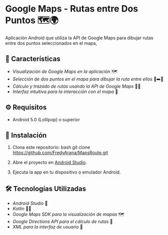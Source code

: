 # Google Maps - Rutas entre Dos Puntos 🗺️🌍

Aplicación Android que utiliza la API de Google Maps para dibujar rutas entre dos puntos seleccionados en el mapa,

## 🚀 Características

- *Visualización de Google Maps en la aplicación* 🗺️
- *Selección de dos puntos en el mapa para dibujar la ruta entre ellos* 📍➡️📍
- *Cálculo y trazado de rutas usando la API de Google Maps* 🚶‍♂️
- *Interfaz intuitiva para la interacción con el mapa* 📱

## ⚙️ Requisitos

- Android 5.0 (Lollipop) o superior

## 🔧 Instalación

1. Clona este repositorio:
    bash
    git clone https://github.com/FredyArana/MapsRoute.git
    

2. Abre el proyecto en [Android Studio](https://developer.android.com/studio).

3. Ejecuta la app en tu dispositivo o emulador Android.

## 🛠️ Tecnologías Utilizadas

- *Android Studio* 📱
- *Kotlin* 🧑‍💻
- *Google Maps SDK para la visualización de mapas* 🗺️
- *Google Directions API para el cálculo de rutas* 🚗
- *XML para la interfaz de usuario* 🎨
